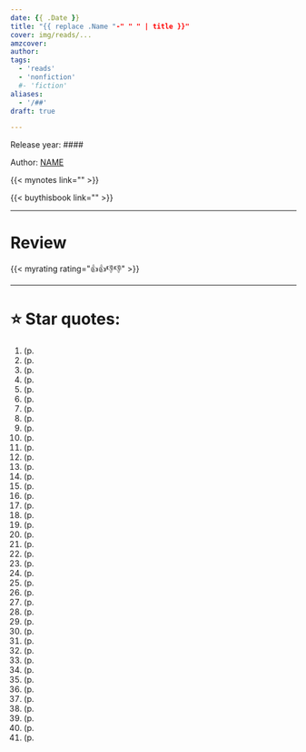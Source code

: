 ```yaml
---
date: {{ .Date }}
title: "{{ replace .Name "-" " " | title }}"
cover: img/reads/...
amzcover: 
author: 
tags:
  - 'reads'
  - 'nonfiction'
  #- 'fiction'
aliases:
  - '/##'
draft: true

---
```


Release year: ####

Author: [NAME]()

{{< mynotes link="" >}}

{{< buythisbook link="" >}}

---

# Review

{{< myrating rating="👍👍👎👎" >}}

---

# :star: Star quotes:

1. (p. 
1. (p. 
1. (p. 
1. (p. 
1. (p. 
1. (p. 
1. (p. 
1. (p. 
1. (p. 
1. (p. 
1. (p. 
1. (p. 
1. (p. 
1. (p. 
1. (p. 
1. (p. 
1. (p. 
1. (p. 
1. (p. 
1. (p. 
1. (p. 
1. (p. 
1. (p. 
1. (p. 
1. (p. 
1. (p. 
1. (p. 
1. (p. 
1. (p. 
1. (p. 
1. (p. 
1. (p. 
1. (p. 
1. (p. 
1. (p. 
1. (p. 
1. (p. 
1. (p. 
1. (p. 
1. (p. 
1. (p. 
